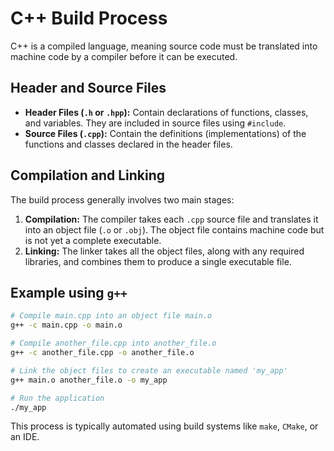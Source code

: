 # C++ Build Process

C++ is a compiled language, meaning source code must be translated into machine code by a compiler before it can be executed.

## Header and Source Files
*   **Header Files (`.h` or `.hpp`):** Contain declarations of functions, classes, and variables. They are included in source files using `#include`.
*   **Source Files (`.cpp`):** Contain the definitions (implementations) of the functions and classes declared in the header files.

## Compilation and Linking
The build process generally involves two main stages:

1.  **Compilation:** The compiler takes each `.cpp` source file and translates it into an object file (`.o` or `.obj`). The object file contains machine code but is not yet a complete executable.
2.  **Linking:** The linker takes all the object files, along with any required libraries, and combines them to produce a single executable file.

## Example using `g++`

```bash
# Compile main.cpp into an object file main.o
g++ -c main.cpp -o main.o

# Compile another_file.cpp into another_file.o
g++ -c another_file.cpp -o another_file.o

# Link the object files to create an executable named 'my_app'
g++ main.o another_file.o -o my_app

# Run the application
./my_app
```

This process is typically automated using build systems like `make`, `CMake`, or an IDE.
